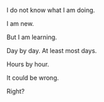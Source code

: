 I do not know what I am doing. 

I am new.

But I am learning.

Day by day. At least most days.

Hours by hour.

It could be wrong.

Right?

